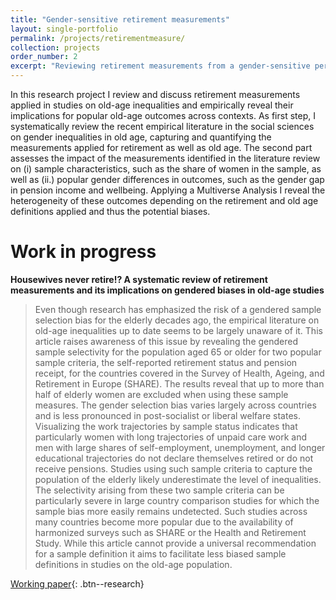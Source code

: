 ```yaml
---
title: "Gender-sensitive retirement measurements"
layout: single-portfolio
permalink: /projects/retirementmeasure/
collection: projects
order_number: 2
excerpt: "Reviewing retirement measurements from a gender-sensitive perspective and revealing potential implications for old-age outcomes across contexts"
---
```


In this research project I review and discuss retirement measurements applied in studies on old-age inequalities and empirically reveal their implications for popular old-age outcomes across contexts. As first step, I systematically review the recent empirical literature in the social sciences on gender inequalities in old age, capturing and quantifying the measurements applied for retirement as well as old age. The second part assesses the impact of the measurements identified in the literature review on (i) sample characteristics, such as the share of women in the sample, as well as (ii.) popular gender differences in outcomes, such as the gender gap in pension income and wellbeing. Applying a Multiverse Analysis I reveal the heterogeneity of these outcomes depending on the retirement and old age definitions applied and thus the potential biases.



Work in progress
======
**Housewives never retire!? A systematic review of retirement measurements and its implications on gendered biases in old-age studies**

> Even though research has emphasized the risk of a gendered sample selection bias for the elderly decades ago, the empirical literature on old-age inequalities up to date seems to be largely unaware of it. This article raises awareness of this issue by revealing the gendered sample selectivity for the population aged 65 or older for two popular sample criteria, the self-reported retirement status and pension receipt, for the countries covered in the Survey of Health, Ageing, and Retirement in Europe (SHARE).
The results reveal that up to more than half of elderly women are excluded when using these sample measures. The gender selection bias varies largely across countries and is less pronounced in post-socialist or liberal welfare states. Visualizing the work trajectories by sample status indicates that particularly women with long trajectories of unpaid care work and men with large shares of self-employment, unemployment, and longer educational trajectories do not declare themselves retired or do not receive pensions. 
Studies using such sample criteria to capture the population of the elderly likely underestimate the level of inequalities. The selectivity arising from these two sample criteria can be particularly severe in large country comparison studies for which the sample bias more easily remains undetected. Such studies across many countries become more popular due to the availability of harmonized surveys such as SHARE or the Health and Retirement Study. While this article cannot provide a universal recommendation for a sample definition it aims to facilitate less biased sample definitions in studies on the old-age population. 


[Working paper](https://osf.io/preprints/socarxiv/4kq5e){: .btn--research} 

